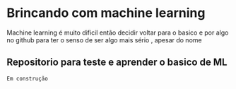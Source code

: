 # Brincando com machine learning

Machine learning é muito dificil então decidir voltar para o basico e por algo no github 
para ter o senso de ser algo mais sério , apesar do nome

## Repositorio para teste e aprender o basico de ML

```
Em construção

```
